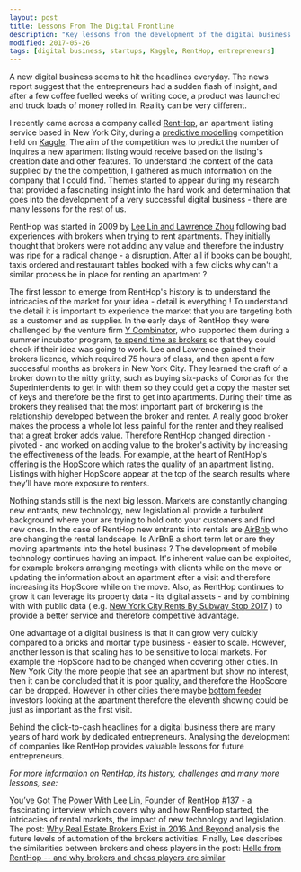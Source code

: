 ```yaml
---
layout: post
title: Lessons From The Digital Frontline
description: "Key lessons from the development of the digital business RentHop"
modified: 2017-05-26
tags: [digital business, startups, Kaggle, RentHop, entrepreneurs]
---
```


<p>
A new digital business seems to hit the headlines everyday. The news report suggest that the entrepreneurs had a sudden flash of insight, and after a few coffee fuelled weeks of writing code, a product was launched and truck loads of money rolled in. Reality can be very different.
</p>

I recently came across a company called [RentHop](https://www.renthop.com/), an apartment listing service based in New York City, during a [predictive modelling](https://en.wikipedia.org/wiki/Predictive_modelling) competition held on [Kaggle](https://www.kaggle.com/c/two-sigma-connect-rental-listing-inquiries). The aim of the competition was to predict the number of inquires a new apartment listing would receive based on the listing's creation date and other features. To understand the context of the data supplied by the the competition, I gathered as much information on the company that I could find. Themes started to appear during my research that provided a fascinating insight into the hard work and determination that goes into the development of a very successful digital business -  there are many lessons for the rest of us.

RentHop was started in 2009 by [Lee Lin and Lawrence Zhou](https://www.renthop.com/about) following bad experiences with brokers when trying to rent apartments. They initially thought that brokers were not adding any value and therefore the industry was ripe for a radical change - a disruption. After all if books can be bought, taxis ordered and restaurant tables booked with a few clicks why can't a similar process be in place for renting an apartment ?

The first lesson to emerge from RentHop's history is to understand the intricacies of the market for your idea - detail is everything ! To understand the detail it is important to experience the market that you are targeting both as a customer and as supplier. In the early days of RentHop they were challenged by the venture firm [Y Combinator](http://www.reuters.com/article/us-renthop-idUSTRE5972LK20091008#), who supported them during a summer incubator program, [to spend time as brokers](https://www.fastcompany.com/3001334/want-disrupt-industry-try-actually-working-it-first) so that they could check if their idea was going to work. Lee and Lawrence gained their brokers licence, which required 75 hours of class, and then spent a few successful months as brokers in New York City.  They learned the craft of a broker down to the nitty gritty, such as buying six-packs of Coronas for the Superintendents to get in with them so they could get a copy the master set of keys and therefore be the first to get into apartments. During their time as brokers they realised that the most important part of brokering is the relationship developed between the broker and renter. A really good broker makes the process a whole lot less painful for the renter and they realised that a great broker adds value. Therefore RentHop changed direction - pivoted - and worked on adding value to the broker's activity by increasing the effectiveness of the leads. For example, at the heart of RentHop's offering is the [HopScore](https://www.youtube.com/watch?v=t3pe6gtZfOQ) which rates the quality of an apartment listing. Listings with higher HopScore appear at the top of the search results where they’ll have more exposure to renters.

Nothing stands still is the next big lesson. Markets are constantly changing: new entrants, new technology, new legislation all provide a turbulent background where your are trying to hold onto your customers and find new ones. In the case of RentHop new entrants into rentals are [AirBnb](https://www.airbnb.com) who are changing the rental landscape. Is AirBnB a short term let or are they moving apartments into the hotel business ? The development of mobile technology continues having an impact.  It's inherent value can be exploited, for example brokers arranging meetings with clients while on the move or updating the information about an apartment after a visit and therefore increasing its HopScore while on the move. Also, as RentHop continues to grow it can leverage its property data - its digital assets - and by combining with with public data ( e.g. [New York City Rents By Subway Stop 2017](https://www.renthop.com/studies/nyc/new-york-city-subway-median-rent) ) to provide a better service and therefore competitive advantage.

One advantage of a digital business is that it can grow very quickly compared to a bricks and mortar type business - easier to scale. However, another lesson is that scaling has to be sensitive to local markets.  For example the HopScore had to be changed when covering other cities. In New York City the more people that see an apartment but show no interest, then it can be concluded that it is poor quality, and therefore the HopScore can be dropped. However in other cities there maybe [bottom feeder](http://www.telegraph.co.uk/finance/financialcrisis/3159944/The-value-investors-called-bottom-feeders-and-vultures.html) investors looking at the apartment therefore the eleventh showing could be just as important as the first visit.

Behind the click-to-cash headlines for a digital business there are many years of hard work by dedicated entrepreneurs. Analysing the development of companies like RentHop provides valuable lessons for future entrepreneurs.

<i>For more information on RentHop, its history, challenges and many more lessons, see:</i>

[You’ve Got The Power With Lee Lin, Founder of RentHop #137](http://www.agentcaffeine.com/youve-got-power-lee-lin-founder-renthop-137/) - a  fascinating interview which covers why and how RentHop started, the intricacies of rental markets, the impact of new technology and legislation. The post: [Why Real Estate Brokers Exist in 2016 And Beyond](https://rctom.hbs.org/submission/why-real-estate-brokers-exist-in-2016-and-beyond/) analysis the future levels of automation of the brokers activities. Finally, Lee describes the similarities between brokers and chess players in the post: [Hello from RentHop -- and why brokers and chess players are similar](https://www.kaggle.com/c/two-sigma-connect-rental-listing-inquiries/discussion/28604)
